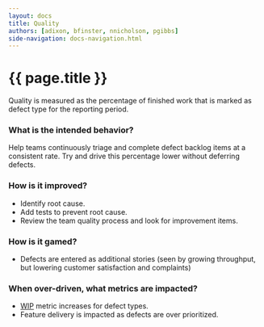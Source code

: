 ```yaml
---
layout: docs
title: Quality
authors: [adixon, bfinster, nnicholson, pgibbs]
side-navigation: docs-navigation.html
---
```


# {{ page.title }}

Quality is measured as the percentage of finished work that is marked as defect
type for the reporting period.

### What is the intended behavior?

Help teams continuously triage and complete defect backlog items at a consistent
rate. Try and drive this percentage lower without deferring defects.

### How is it improved?

- Identify root cause.
- Add tests to prevent root cause.
- Review the team quality process and look for improvement items.

### How is it gamed?

- Defects are entered as additional stories (seen by growing throughput, but
  lowering customer satisfaction and complaints)

### When over-driven, what metrics are impacted?

- [WIP](./work-in-progress.html) metric increases for defect types.
- Feature delivery is impacted as defects are over prioritized.


